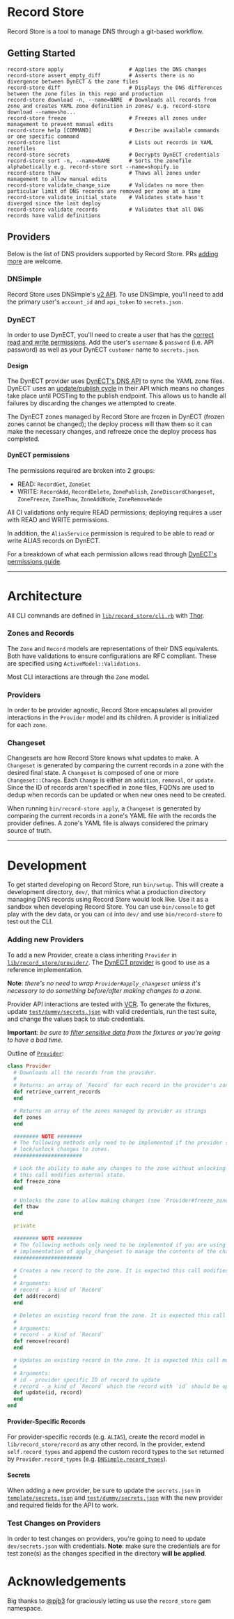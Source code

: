 # Record Store

Record Store is a tool to manage DNS through a git-based workflow.

## Getting Started

```
record-store apply                     # Applies the DNS changes
record-store assert_empty_diff         # Asserts there is no divergence between DynECT & the zone files
record-store diff                      # Displays the DNS differences between the zone files in this repo and production
record-store download -n, --name=NAME  # Downloads all records from zone and creates YAML zone definition in zones/ e.g. record-store download --name=sho...
record-store freeze                    # Freezes all zones under management to prevent manual edits
record-store help [COMMAND]            # Describe available commands or one specific command
record-store list                      # Lists out records in YAML zonefiles
record-store secrets                   # Decrypts DynECT credentials
record-store sort -n, --name=NAME      # Sorts the zonefile alphabetically e.g. record-store sort --name=shopify.io
record-store thaw                      # Thaws all zones under management to allow manual edits
record-store validate_change_size      # Validates no more then particular limit of DNS records are removed per zone at a time
record-store validate_initial_state    # Validates state hasn't diverged since the last deploy
record-store validate_records          # Validates that all DNS records have valid definitions
```

## Providers

Below is the list of DNS providers supported by Record Store. PRs [adding more](#adding-new-providers) are welcome.

### DNSimple

Record Store uses DNSimple's [v2 API](https://developer.dnsimple.com/v2/). To use DNSimple, you'll need to add the primary user's `account_id` and `api_token` to `secrets.json`.

### DynECT

In order to use DynECT, you'll need to create a user that has the [correct read and write permissions](#dynect-permissions). Add the user's `username` & `password` (i.e. API password) as well as your DynECT `customer` name to `secrets.json`.

#### Design

The DynECT provider uses [DynECT's DNS API](https://help.dyn.com/rest-resources/) to sync the YAML zone files. DynECT uses an [update/publish cycle](https://help.dyn.com/understanding-works-api/) in their API which means no changes take place until POSTing to the publish endpoint. This allows us to handle all failures by discarding the changes we attempted to create.

The DynECT zones managed by Record Store are frozen in DynECT (frozen zones cannot be changed); the deploy process will thaw them so it can make the necessary changes, and refreeze once the deploy process has completed.


#### DynECT permissions

The permissions required are broken into 2 groups:

* READ: `RecordGet`, `ZoneGet`
* WRITE: `RecordAdd`, `RecordDelete`, `ZonePublish`, `ZoneDiscardChangeset`, `ZoneFreeze`, `ZoneThaw`, `ZoneAddNode`,
`ZoneRemoveNode`

All CI validations only require READ permissions; deploying requires a user with READ and WRITE permissions.

In addition, the `AliasService` permission is required to be able to read or write ALIAS records on DynECT.

For a breakdown of what each permission allows read through [DynECT's permissions guide](https://help.dyn.com/user-and-group-permissions/).

----

# Architecture

All CLI commands are defined in [`lib/record_store/cli.rb`](lib/record_store/cli.rb) with [Thor](https://github.com/erikhuda/thor).

### Zones and Records

The `Zone` and `Record` models are representations of their DNS equivalents. Both have validations to ensure configurations are RFC compliant. These are specified using `ActiveModel::Validations`.

Most CLI interactions are through the `Zone` model.

### Providers

In order to be provider agnostic, Record Store encapsulates all provider interactions in the `Provider` model and its children. A provider is initialized for each `zone`.


### Changeset

Changesets are how Record Store knows what updates to make. A `Changeset` is generated by comparing the current records in a zone with the desired final state. A `Changeset` is composed of one or more `Changeset::Change`. Each `Change` is either an `addition`, `removal`, or `update`. Since the ID of records aren't specified in zone files, FQDNs are used to dedup when records can be updated or when new ones need to be created.

When running `bin/record-store apply`, a `Changeset` is generated by comparing the current records in a zone's YAML file with the records the provider defines. A zone's YAML file is always considered the primary source of truth.

----

# Development

To get started developing on Record Store, run `bin/setup`. This will create a development directory, `dev/`, that mimics what a production directory managing DNS records using Record Store would look like. Use it as a sandbox when developing Record Store.
You can use `bin/console` to get play with the dev data, or you can `cd` into `dev/` and use `bin/record-store` to test out the CLI.

### Adding new Providers

To add a new Provider, create a class inheriting `Provider` in [`lib/record_store/provider/`](lib/record_store/provider/). The [DynECT provider](lib/record_store/provider/dynect.rb) is good to use as a reference implementation.

**Note**: _there's no need to wrap `Provider#apply_changeset` unless it's necessary to do something before/after making changes to a zone._

Provider API interactions are tested with [VCR](https://github.com/vcr/vcr). To generate the fixtures, update [`test/dummy/secrets.json`](test/dummy/secrets.json) with valid credentials, run the test suite, and change the values back to stub credentials.

**Important**: _be sure to [filter sensitive data](https://github.com/Shopify/record_store/blob/1ec0d1410cf8bedf79bc63e8e4cdc7cdb0f1019b/test/test_helper.rb#L23-L56) from the fixtures or you're going to have a bad time._

Outline of [`Provider`](lib/record_store/provider.rb):
```ruby
class Provider
  # Downloads all the records from the provider.
  #
  # Returns: an array of `Record` for each record in the provider's zone
  def retrieve_current_records
  end

  # Returns an array of the zones managed by provider as strings
  def zones
  end

  ######## NOTE ########
  # The following methods only need to be implemented if the provider supports the ability to
  # lock/unlock changes to zones.
  ######################

  # Lock the ability to make any changes to the zone without unlocking it first. It is expected
  # this call modifies external state.
  def freeze_zone
  end

  # Unlocks the zone to allow making changes (see `Provider#freeze_zone`).
  def thaw
  end

  private

  ######## NOTE ########
  # The following methods only need to be implemented if you are using the base provider's
  # implementation of apply_changeset to manage the contents of the changeset (or transaction).
  ######################

  # Creates a new record to the zone. It is expected this call modifies external state.
  #
  # Arguments:
  # record - a kind of `Record`
  def add(record)
  end

  # Deletes an existing record from the zone. It is expected this call modifies external state.
  #
  # Arguments:
  # record - a kind of `Record`
  def remove(record)
  end

  # Updates an existing record in the zone. It is expected this call modifies external state.
  #
  # Arguments:
  # id - provider specific ID of record to update
  # record - a kind of `Record` which the record with `id` should be updated to
  def update(id, record)
  end
end
```

#### Provider-Specific Records

For provider-specific records (e.g. `ALIAS`), create the record model in `lib/record_store/record` as any other record. In the provider, extend `self.record_types` and append the custom record types to the `Set` returned by `Provider.record_types` (e.g. [`DNSimple.record_types`](https://github.com/Shopify/record_store/blob/368153106068800325b4e579483faa427afe7add/lib/record_store/provider/dnsimple.rb#L6)).

#### Secrets

When adding a new provider, be sure to update the `secrets.json` in [`template/secrets.json`](template/secrets.json) and [`test/dummy/secrets.json`](test/dummy/secrets.json) with the new provider and required fields for the API to work.


### Test Changes on Providers

In order to test changes on providers, you're going to need to update `dev/secrets.json` with credentials. **Note**: make sure the credentials are for test zone(s) as the changes specified in the directory **will be applied**.

# Acknowledgements

Big thanks to [@pjb3](https://github.com/pjb3) for graciously letting us use the `record_store` gem namespace.
